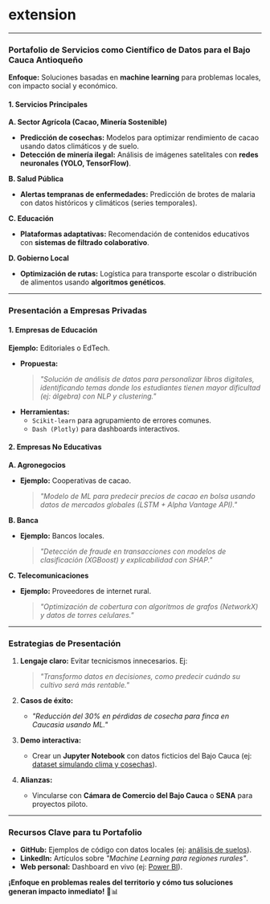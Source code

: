 # extension
---

### **Portafolio de Servicios como Científico de Datos para el Bajo Cauca Antioqueño**  
**Enfoque:** Soluciones basadas en **machine learning** para problemas locales, con impacto social y económico.  

#### **1. Servicios Principales**  
**A. Sector Agrícola (Cacao, Minería Sostenible)**  
- **Predicción de cosechas:** Modelos para optimizar rendimiento de cacao usando datos climáticos y de suelo.  
- **Detección de minería ilegal:** Análisis de imágenes satelitales con **redes neuronales (YOLO, TensorFlow)**.  

**B. Salud Pública**  
- **Alertas tempranas de enfermedades:** Predicción de brotes de malaria con datos históricos y climáticos (series temporales).  

**C. Educación**  
- **Plataformas adaptativas:** Recomendación de contenidos educativos con **sistemas de filtrado colaborativo**.  

**D. Gobierno Local**  
- **Optimización de rutas:** Logística para transporte escolar o distribución de alimentos usando **algoritmos genéticos**.  

---

### **Presentación a Empresas Privadas**  

#### **1. Empresas de Educación**  
**Ejemplo:** Editoriales o EdTech.  
- **Propuesta:**  
  > *"Solución de análisis de datos para personalizar libros digitales, identificando temas donde los estudiantes tienen mayor dificultad (ej: álgebra) con NLP y clustering."*  
- **Herramientas:**  
  - `Scikit-learn` para agrupamiento de errores comunes.  
  - `Dash (Plotly)` para dashboards interactivos.  

#### **2. Empresas No Educativas**  
**A. Agronegocios**  
- **Ejemplo:** Cooperativas de cacao.  
  > *"Modelo de ML para predecir precios de cacao en bolsa usando datos de mercados globales (LSTM + Alpha Vantage API)."*  

**B. Banca**  
- **Ejemplo:** Bancos locales.  
  > *"Detección de fraude en transacciones con modelos de clasificación (XGBoost) y explicabilidad con SHAP."*  

**C. Telecomunicaciones**  
- **Ejemplo:** Proveedores de internet rural.  
  > *"Optimización de cobertura con algoritmos de grafos (NetworkX) y datos de torres celulares."*  

---

### **Estrategias de Presentación**  
1. **Lengaje claro:** Evitar tecnicismos innecesarios. Ej:  
   > *"Transformo datos en decisiones, como predecir cuándo su cultivo será más rentable."*  

2. **Casos de éxito:**  
   - *"Reducción del 30% en pérdidas de cosecha para finca en Caucasia usando ML."*  

3. **Demo interactiva:**  
   - Crear un **Jupyter Notebook** con datos ficticios del Bajo Cauca (ej: [dataset simulando clima y cosechas](https://www.kaggle.com/datasets)).  

4. **Alianzas:**  
   - Vincularse con **Cámara de Comercio del Bajo Cauca** o **SENA** para proyectos piloto.  

---

### **Recursos Clave para tu Portafolio**  
- **GitHub:** Ejemplos de código con datos locales (ej: [análisis de suelos](https://github.com/tu_usuario/proyecto_cacao)).  
- **LinkedIn:** Artículos sobre *"Machine Learning para regiones rurales"*.  
- **Web personal:** Dashboard en vivo (ej: [Power BI](https://app.powerbi.com)).  

**¡Enfoque en problemas reales del territorio y cómo tus soluciones generan impacto inmediato!** 🌱📊
